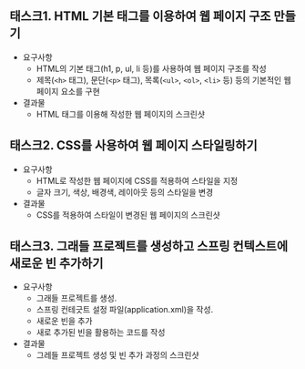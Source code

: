 ## 태스크1. HTML 기본 태그를 이용하여 웹 페이지 구조 만들기
- 요구사항
    - HTML의 기본 태그(h1, p, ul, li 등)를 사용하여 웹 페이지 구조를 작성
    - 제목(`<h>` 태그), 문단(`<p>` 태그), 목록(`<ul>`, `<ol>`, `<li>` 등) 등의 기본적인 웹 페이지 요소를 구현
- 결과물
    - HTML 태그를 이용해 작성한 웹 페이지의 스크린샷

## 태스크2. CSS를 사용하여 웹 페이지 스타일링하기
- 요구사항
    - HTML로 작성한 웹 페이지에 CSS를 적용하여 스타일을 지정
    - 글자 크기, 색상, 배경색, 레이아웃 등의 스타일을 변경
- 결과물
    - CSS를 적용하여 스타일이 변경된 웹 페이지의 스크린샷

## 태스크3. 그래들 프로젝트를 생성하고 스프링 컨텍스트에 새로운 빈 추가하기
- 요구사항
    - 그래들 프로젝트를 생성.
    - 스프링 컨테긋트 설정 파일(application.xml)을 작성.
    - 새로운 빈을 추가
    - 새로 추가된 빈을 활용하는 코드를 작성
- 결과물
    - 그레들 프로젝트 생성 및 빈 추가 과정의 스크린샷

